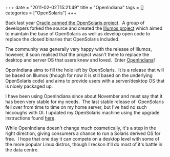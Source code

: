 +++
date = "2011-02-02T15:21:49"
title = "OpenIndiana"
tags = []
categories = ["OpenSolaris"]
+++

Back last year [Oracle canned the OpenSolaris project][1].  A group of developers forked the source and created the [Illumos project][2] which aimed to maintain the base of OpenSolaris as well as develop open code to replace the closed binaries that OpenSolaris included.

The community was generally very happy with the release of Illumos, however, it soon realised that the project wasn't there to replace the desktop and server OS that users knew and loved.  Enter [OpenIndiana][3]!

OpenIndiana aims to fill the hole left by OpenSolaris.  It is a release that will be based on Illumos (though for now it is still based on the underlying OpenSolaris code) and aims to provide users with a server/desktop OS that is nicely packaged up.

I have been using OpenIndiana since about November and must say that it has been very stable for my needs.  The last stable release of  OpenSolaris fell over from time to time on my home server, but I've had no such hiccoughs with OI.
I updated my OpenSolaris machine using the upgrade instructions found [here][4].

While OpenIndiana doesn't change much cosmetically, it's a step in the right direction, giving consumers a chance to run a Solaris derived OS for free.  I hope that one day it can compete on a desktop level with some of the more popular Linux distros, though I reckon it'll do most of it's battle in the data centre.

  [1]: /2010/08/14/goodbye-opensolaris/
  [2]: http://www.illumos.org/
  [3]: http://openindiana.org/
  [4]: http://wiki.openindiana.org/oi/Installing+or+Upgrading#InstallingorUpgrading-UpgradingfromOpenSolaris
